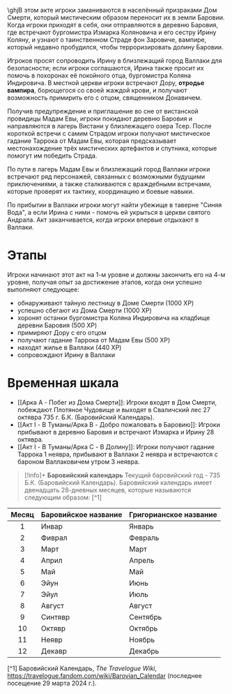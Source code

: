 \ghjВ этом акте игроки заманиваются в населённый призраками Дом Смерти, который мистическим образом переносит их в земли Баровии. Когда игроки приходят в себя, они отправляются в деревню Баровия, где встречают бургомистра Измарка Коляновича и его сестру Ирину Коляну, и узнают о таинственном Страде фон Заровиче, вампире, который недавно пробудился, чтобы терроризировать долину Баровии.

Игроков просят сопроводить Ирину в близлежащий город Валлаки для безопасности; если игроки соглашаются, Ирина также просит их помочь в похоронах её покойного отца, бургомистра Коляна Индировича. В местной церкви игроки встречают Дору, **отродье вампира**, борющегося со своей жаждой крови, и получают возможность примирить его с отцом, священником Донавичем.

Получив предупреждение и приглашение во сне от вистанской провидицы Мадам Евы, игроки покидают деревню Баровия и направляются в лагерь Вистани у близлежащего озера Тсер. После короткой встречи с самим Страдом игроки получают мистическое гадание Таррока от Мадам Евы, которая предсказывает местонахождение трёх мистических артефактов и спутника, которые помогут им победить Страда.

По пути в лагерь Мадам Евы и близлежащий город Валлаки игроки встречают ряд персонажей, связанных с возможными будущими приключениями, а также сталкиваются с враждебными встречами, которые проверят их тактику, координацию и боевые навыки.

По прибытии в Валлаки игроки могут найти убежище в таверне "Синяя Вода", а если Ирина с ними - помочь ей укрыться в церкви святого Андрала. Акт заканчивается, когда игроки впервые отдыхают в Валлаки.

# Этапы
Игроки начинают этот акт на 1-м уровне и должны закончить его на 4-м уровне, получая опыт за достижение этапов, когда они успешно выполняют следующее:

* обнаруживают тайную лестницу в Доме Смерти (1000 XP)
* успешно сбегают из Дома Смерти (1000 XP)
* хоронят останки бургомистра Коляна Индировича на кладбище деревни Баровия (500 XP)
* примиряют Дору с его отцом
* получают гадание Таррока от Мадам Евы (500 XP)
* находят жилье в Валлаки (440 XP)
* сопровождают Ирину в Валлаки

# Временная шкала
* [[Арка A - Побег из Дома Смерти]]: Игроки входят в Дом Смерти, побеждают Плотяное Чудовище и выходят в Сваличский лес 27 октявра 735 г. Б.К. (Баровийский Календарь).
* [[Акт I - В Туманы/Арка B - Добро пожаловать в Баровию]]: Игроки прибывают в деревню Баровия и встречают Измарка и Ирину 28 октявра.
* [[Акт I - В Туманы/Арка C - В Долину]]: Игроки получают гадание Таррока 1 неявра, прибывают в Валлаки 2 неявра и встречаются с бароном Валлаковичем утром 3 неявра.

> [!info]+ **Баровийский календарь** 
> Текущий баровийский год - 735 Б.К. (Баровийский Календарь). Баровийский календарь имеет двенадцать 28-дневных месяцев, которые называются следующим образом: [^1]
> 
> 
| Месяц | Баровийское название | Григорианское название |
| :---: | :------------------- | :--------------------- |
|   1   | Инвар                | Январь                 |
|   2   | Фиврал               | Февраль                |
|   3   | Март                 | Март                   |
|   4   | Април                | Апрель                 |
|   5   | Май                  | Май                    |
|   6   | Эйун                 | Июнь                   |
|   7   | Эйул                 | Июль                   |
|   8   | Август               | Август                 |
|   9   | Синтявр              | Сентябрь               |
|  10   | Октявр               | Октябрь                |
|  11   | Неявр                | Ноябрь                 |
|  12   | Декавр               | Декабрь                |



[^1] Баровийский Календарь, *The Travelogue Wiki*, https://travelogue.fandom.com/wiki/Barovian_Calendar (последнее посещение 29 марта 2024 г.).

